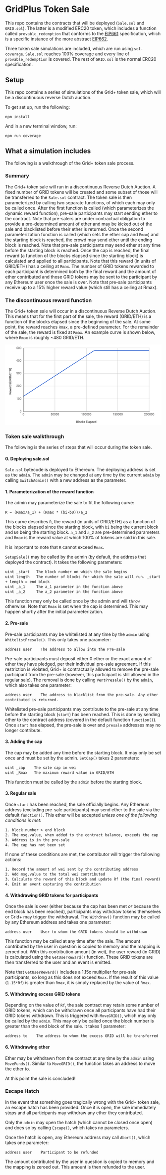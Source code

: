# GridPlus Token Sale

This repo contains the contracts that will be deployed (`Sale.sol` and `GRID.sol`). The latter is a modified ERC20 token, which includes a function called `provable_redemption` that conforms to the [EIP661](https://github.com/ethereum/EIPs/issues/661) specification, which is a specific instance of the more abstract [EIP662](https://github.com/ethereum/EIPs/issues/662).

Three token sale simulations are included, which are run using `sol-coverage`. `Sale.sol` reaches 100% coverage and every line of `provable_redemption` is covered. The rest of `GRID.sol` is the normal ERC20 specification.

## Setup
This repo contains a series of simulations of the Grid+ token sale, which will be a discontinuous reverse Dutch auction.

To get set up, run the following:

```
npm install
```

And in a new terminal window, run:
```
npm run coverage
```

## What a simulation includes

The following is a walkthrough of the Grid+ token sale process.

### Summary

The Grid+ token sale will run in a discontinuous Reverse Dutch Auction. A fixed number of GRID tokens will be created and some subset of those will be transferred to the `Sale.sol` contract. The token sale is then parameterized by calling two separate functions, of which each may only be called once. After the first function is called (which parameterizes the dynamic reward function), pre-sale participants may start sending ether to the contract. Note that pre-salers are under contractual obligation to provide a pre-determined amount of ether and may be kicked out of the sale and blacklisted before their ether is returned. Once the second parameterization function is called (which sets the ether cap and `Rmax`) and the starting block is reached, the crowd may send ether until the ending block is reached. Note that pre-sale participants may send ether at any time before the starting block is reached. Once the cap is reached, the final reward (a function of the blocks elapsed since the starting block) is calculated and applied to all participants. Note that this reward (in units of GRID/ETH) has a ceiling at `Rmax`. The number of GRID tokens rewarded to each participant is determined both by the final reward and the amount of ether contributed and those GRID tokens may be sent to the participant by any Ethereum user once the sale is over. Note that pre-sale participants receive up to a 15% higher reward value (which still has a ceiling at Rmax).

### The discontinuous reward function

The Grid+ token sale will occur in a discontinuous Reverse Dutch Auction. This means that for the first part of the sale, the reward (GRID/ETH) is a function of the blocks elapsed since the beginning of the sale. At some point, the reward reaches `Rmax`, a pre-defined parameter. For the remainder of the sale, the reward is fixed at `Rmax`. An example curve is shown below, where `Rmax` is roughly ~480 GRID/ETH.

![Example Curve](img/example.png)

### Token sale walkthrough

The following is the series of steps that will occur during the token sale.

#### 0. Deploying sale.sol

`Sale.sol` bytecode is deployed to Ethereum. The deploying address is set as the `admin`. The `admin` may be changed at any time by the current `admin` by calling `SwitchAdmin()` with a new address as the parameter.

#### 1. Parameterization of the reward function

The admin may parameterize the sale to fit the following curve:

```
R = (Rmax/a_1) + (Rmax * (bi-b0))/a_2
```

This curve describes `R`, the reward (in units of GRID/ETH) as a function of the blocks elapsed since the starting block, with `bi` being the current block and `b0` being the starting block. `a_1` and `a_2` are pre-determined parameters and `Rmax` is the reward value at which 100% of tokens are sold in this sale.

It is important to note that `R` cannot exceed `Rmax`.

`SetupSale()` may be called by the admin (by default, the address that deployed the contract). It takes the following parameters:

```
uint _start   The block number on which the sale begins
uint length   The number of blocks for which the sale will run. _start + length = end block
uint _a_1     The a_1 parameter in the function above
uint _a_2     The a_2 parameter in the function above
```

This function may only be called once by the admin and will `throw` otherwise. Note that `Rmax` is set when the cap is determined. This may happen shortly after the initial parameterization.

#### 2. Pre-sale

Pre-sale participants may be whitelisted at any time by the `admin` using `WhitelistPresale()`. This only takes one parameter:

```
address user    The address to allow into the Pre-sale
```

Pre-sale participants must deposit either 0 ether or the exact amount of ether they have pledged, per their individual pre-sale agreement. If this restriction is violated, Grid+ is contractually allowed to remove the pre-sale participant from the pre-sale (however, this participant is still allowed in the regular sale). The removal is done by calling `VentPresale()` by the `admin`, which also takes one parameter:

```
address user    The address to blacklist from the pre-sale. Any ether contributed is returned.
```

Whitelisted pre-sale participants may contribute to the pre-sale at any time before the starting block (`start`) has been reached. This is done by sending ether to the contract address (covered in the default function `function()`). Once `start` has elapsed, the pre-sale is over and `presale` addresses may no longer contribute.

#### 3. Adding the cap

The cap may be added any time before the starting block. It may only be set once and must be set by the admin. `SetCap()` takes 2 parameters:

```
uint _cap    The sale cap in wei
uint _Rmax   The maximum reward value in GRID/ETH
```

This function must be called by the `admin` before the starting block.

#### 3. Regular sale

Once `start` has been reached, the sale officially begins. Any Ethereum address (excluding pre-sale participants) may send ether to the sale via the default `function()`. This ether will be accepted *unless one of the following conditions is met*:

```
1. block.number > end block
2. The msg.value, when added to the contract balance, exceeds the cap
3. Address is in the pre-sale
4. The cap has not been set
```

If none of these conditions are met, the contributor will trigger the following actions:

```
1. Record the amount of wei sent by the contributing address
2. Add msg.value to the total wei contributed
3. Calculate the reward of this block and update Rf (the final reward)
4. Emit an event capturing the contribution
```

#### 4. Withdrawing GRID tokens for participants

Once the sale is over (either because the cap has been met *or* because the end block has been reached), participants may withdraw tokens themselves or Grid+ may trigger the withdrawal. The `Withdraw()` function may be called by any Ethereum address and takes one parameter:

```
address user    User to whom the GRID tokens should be withdrawn
```

This function may be called at any time after the sale. The amount contributed by the user in question is copied to memory and the mapping is zeroed out. With this contribution amount (in wei), the user reward (in GRID) is calculated using the `GetUserReward()` function. These GRID tokens are then transferred to the user and an event is emitted.

Note that `GetUserReward()` includes a 1.15x multiplier for pre-sale participants, so long as this does not exceed `Rmax`. If the result of this value (`1.15*Rf`) is greater than `Rmax`, it is simply replaced by the value of `Rmax`.

#### 5. Withdrawing excess GRID tokens

Depending on the value of `Rf`, the sale contract may retain some number of GRID tokens, which can be withdrawn once all participants have had their GRID tokens withdrawn. This is triggered with `MoveGRID()`, which may only be called by the `admin`. This may only be called once the block number is greater than the end block of the sale. It takes 1 parameter:

```
address to    The address to whom the excess GRID will be transferred
```

#### 6. Withdrawing ether

Ether may be withdrawn from the contract at any time by the `admin` using `MoveFunds()`. Similar to `MoveGRID()`, the function takes an address to move the ether to.

At this point the sale is concluded!

### Escape Hatch

In the event that something goes tragically wrong with the Grid+ token sale, an escape hatch has been provided. Once it is open, the sale immediately stops and all participants may withdraw any ether they contributed.

Only the `admin` may open the hatch (which cannot be closed once open) and does so by calling `Escape()`, which takes no parameters.

Once the hatch is open, any Ethereum address may call `Abort()`, which takes one parameter:

```
address user    Participant to be refunded
```

The amount contributed by the user in question is copied to memory and the mapping is zeroed out. This amount is then refunded to the user.
